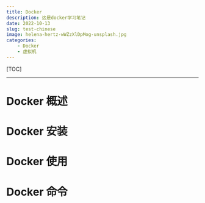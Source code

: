 ```yaml
---
title: Docker
description: 这是docker学习笔记
date: 2022-10-13
slug: test-chinese
image: helena-hertz-wWZzXlDpMog-unsplash.jpg
categories:
    - Docker
    - 虚拟机
---
```


[TOC]

---

# Docker 概述

# Docker 安装

# Docker 使用

# Docker 命令

